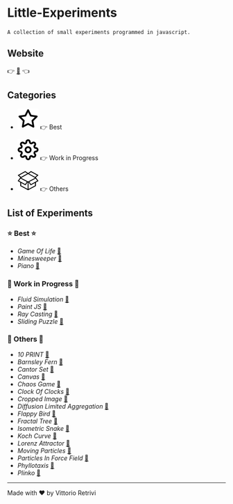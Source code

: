 # Little-Experiments

    A collection of small experiments programmed in javascript.

## Website

👉 [🔗](https://motiontx.github.io/Little-Experiments) 👈    

## Categories

* ![star](./assets/star.svg) 👉 Best

* ![wip](./assets/settings.svg) 👉 Work in Progress

* ![box](./assets/all.svg) 👉 Others

## List of Experiments

### ⭐️ Best ⭐️

* *Game Of Life* [🔗](https://motiontx.github.io/Little-Experiments/experiments/Game-Of-Life)
* *Minesweeper* [🔗](https://motiontx.github.io/Little-Experiments/experiments/Minesweeper)
* *Piano* [🔗](https://motiontx.github.io/Little-Experiments/experiments/Piano)

### 🚧 Work in Progress 🚧

* *Fluid Simulation* [🔗](https://motiontx.github.io/Little-Experiments/experiments/Fluid-Simulation)
* *Paint JS* [🔗](https://motiontx.github.io/Little-Experiments/experiments/Paint-JS)
* *Ray Casting* [🔗](https://motiontx.github.io/Little-Experiments/experiments/Ray-Casting)
* *Sliding Puzzle* [🔗](https://motiontx.github.io/Little-Experiments/experiments/Sliding-Puzzle)

### 🔶 Others 🔶

* *10 PRINT* [🔗](https://motiontx.github.io/Little-Experiments/experiments/10-PRINT)
* *Barnsley Fern* [🔗](https://motiontx.github.io/Little-Experiments/experiments/Barnsley-Fern)
* *Cantor Set* [🔗](https://motiontx.github.io/Little-Experiments/experiments/Cantor-Set)
* *Canvas* [🔗](https://motiontx.github.io/Little-Experiments/experiments/Canvas)
* *Chaos Game* [🔗](https://motiontx.github.io/Little-Experiments/experiments/Chaos-Game)
* *Clock Of Clocks* [🔗](https://motiontx.github.io/Little-Experiments/experiments/Clock-Of-Clocks)
* *Cropped Image* [🔗](https://motiontx.github.io/Little-Experiments/experiments/Cropped-Image)
* *Diffusion Limited Aggregation* [🔗](https://motiontx.github.io/Little-Experiments/experiments/Diffusion-Limited-Aggregation)
* *Flappy Bird* [🔗](https://motiontx.github.io/Little-Experiments/experiments/Flappy-Bird)
* *Fractal Tree* [🔗](https://motiontx.github.io/Little-Experiments/experiments/Fractal-Tree)
* *Isometric Snake* [🔗](https://motiontx.github.io/Little-Experiments/experiments/Isometric-Snake)
* *Koch Curve* [🔗](https://motiontx.github.io/Little-Experiments/experiments/Koch-Curve)
* *Lorenz Attractor* [🔗](https://motiontx.github.io/Little-Experiments/experiments/Lorenz-Attractor)
* *Moving Particles* [🔗](https://motiontx.github.io/Little-Experiments/experiments/Moving-Particles)
* *Particles In Force Field* [🔗](https://motiontx.github.io/Little-Experiments/experiments/Particles-In-Force-Field)
* *Phyllotaxis* [🔗](https://motiontx.github.io/Little-Experiments/experiments/Phyllotaxis)
* *Plinko* [🔗](https://motiontx.github.io/Little-Experiments/experiments/Plinko)

---

Made with ♥ by Vittorio Retrivi
